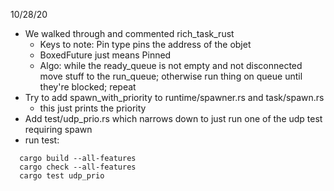10/28/20

- We walked through and commented rich_task_rust
  - Keys to note: Pin type pins the address of the objet
  - BoxedFuture just means Pinned
  - Algo: while the ready_queue is not empty and not disconnected move stuff to
    the run_queue; otherwise run thing on queue until they're blocked; repeat
- Try to add spawn_with_priority to runtime/spawner.rs and task/spawn.rs
  - this just prints the priority
- Add test/udp_prio.rs which narrows down to just run one of the udp test
  requiring spawn
- run test: 
``` 
  cargo build --all-features
  cargo check --all-features
  cargo test udp_prio
```
